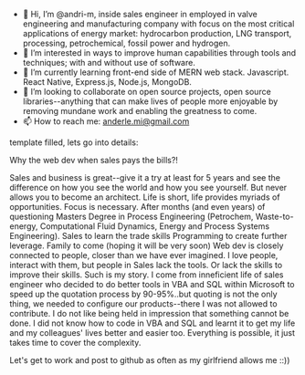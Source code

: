 - 👋 Hi, I’m @andri-m, inside sales engineer in employed in valve engineering and manufacturing company with focus on the most critical applications of energy market: hydrocarbon production, LNG transport, processing, petrochemical, fossil power and hydrogen.
- 👀 I’m interested in ways to improve human capabilities through tools and techniques; with and without use of software.
- 🌱 I’m currently learning front-end side of MERN web stack. Javascript. React Native, Express.js, Node.js, MongoDB.
- 💞️ I’m looking to collaborate on open source projects, open source libraries--anything that can make lives of people more enjoyable by removing mundane work and enabling the greatness to come.
- 📫 How to reach me: anderle.mi@gmail.com

template filled, lets go into details:

Why the web dev when sales pays the bills?!

Sales and business is great--give it a try at least for 5 years and see the difference on how you see the world and how you see yourself. But never allows you to become an architect. Life is short, life provides myriads of opportunities. Focus is necessary. After months (and even years) of questioning
Masters Degree in Process Engineering (Petrochem, Waste-to-energy, Computational Fluid Dynamics, Energy and Process Systems Engineering).
Sales to learn the trade skills
Programming to create further leverage.
Family to come (hoping it will be very soon)
Web dev is closely connected to people, closer than we have ever imagined. I love people, interact with them, but people in Sales lack the tools. Or lack the skills to improve their skills. Such is my story. I come from inneficient life of sales engineer who decided to do better tools in VBA and SQL within Microsoft to speed up the quotation process by 90-95%..but quoting is not the only thing, we needed to configure our products--there I was not allowed to contribute. I do not like being held in impression that something cannot be done. I did not know how to code in VBA and SQL and learnt it to get my life and my colleagues' lives better and easier too. Everything is possible, it just takes time to cover the complexity.

Let's get to work and post to github as often as my girlfriend allows me  ::))









<!---
andri-m/andri-m is a ✨ special ✨ repository because its `README.md` (this file) appears on your GitHub profile.
You can click the Preview link to take a look at your changes.
--->
